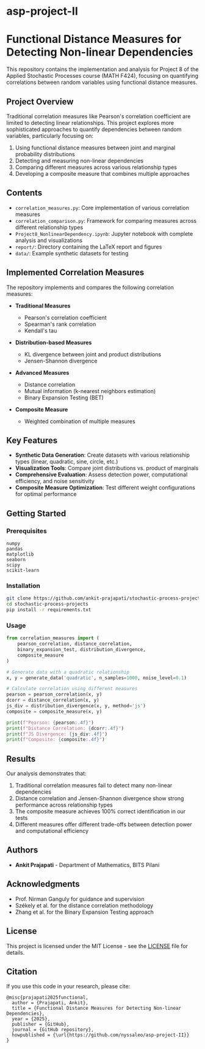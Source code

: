 # asp-project-II
# Functional Distance Measures for Detecting Non-linear Dependencies

This repository contains the implementation and analysis for Project 8 of the Applied Stochastic Processes course (MATH F424), focusing on quantifying correlations between random variables using functional distance measures.

## Project Overview

Traditional correlation measures like Pearson's correlation coefficient are limited to detecting linear relationships. This project explores more sophisticated approaches to quantify dependencies between random variables, particularly focusing on:

1. Using functional distance measures between joint and marginal probability distributions
2. Detecting and measuring non-linear dependencies
3. Comparing different measures across various relationship types
4. Developing a composite measure that combines multiple approaches

## Contents

- `correlation_measures.py`: Core implementation of various correlation measures
- `correlation_comparison.py`: Framework for comparing measures across different relationship types
- `Project8_NonlinearDependency.ipynb`: Jupyter notebook with complete analysis and visualizations
- `report/`: Directory containing the LaTeX report and figures
- `data/`: Example synthetic datasets for testing

## Implemented Correlation Measures

The repository implements and compares the following correlation measures:

- **Traditional Measures**
  - Pearson's correlation coefficient
  - Spearman's rank correlation
  - Kendall's tau

- **Distribution-based Measures**
  - KL divergence between joint and product distributions
  - Jensen-Shannon divergence

- **Advanced Measures**
  - Distance correlation
  - Mutual information (k-nearest neighbors estimation)
  - Binary Expansion Testing (BET)

- **Composite Measure**
  - Weighted combination of multiple measures

## Key Features

- **Synthetic Data Generation**: Create datasets with various relationship types (linear, quadratic, sine, circle, etc.)
- **Visualization Tools**: Compare joint distributions vs. product of marginals
- **Comprehensive Evaluation**: Assess detection power, computational efficiency, and noise sensitivity
- **Composite Measure Optimization**: Test different weight configurations for optimal performance

## Getting Started

### Prerequisites

```
numpy
pandas
matplotlib
seaborn
scipy
scikit-learn
```

### Installation

```bash
git clone https://github.com/ankit-prajapati/stochastic-process-projects.git
cd stochastic-process-projects
pip install -r requirements.txt
```

### Usage

```python
from correlation_measures import (
    pearson_correlation, distance_correlation, 
    binary_expansion_test, distribution_divergence,
    composite_measure
)

# Generate data with a quadratic relationship
x, y = generate_data('quadratic', n_samples=1000, noise_level=0.1)

# Calculate correlation using different measures
pearson = pearson_correlation(x, y)
dcorr = distance_correlation(x, y)
js_div = distribution_divergence(x, y, method='js')
composite = composite_measure(x, y)

print(f"Pearson: {pearson:.4f}")
print(f"Distance Correlation: {dcorr:.4f}")
print(f"JS Divergence: {js_div:.4f}")
print(f"Composite: {composite:.4f}")
```

## Results

Our analysis demonstrates that:

1. Traditional correlation measures fail to detect many non-linear dependencies
2. Distance correlation and Jensen-Shannon divergence show strong performance across relationship types
3. The composite measure achieves 100% correct identification in our tests
4. Different measures offer different trade-offs between detection power and computational efficiency


## Authors

- **Ankit Prajapati** - Department of Mathematics, BITS Pilani

## Acknowledgments

- Prof. Nirman Ganguly for guidance and supervision
- Székely et al. for the distance correlation methodology
- Zhang et al. for the Binary Expansion Testing approach

## License

This project is licensed under the MIT License - see the [LICENSE](LICENSE) file for details.

## Citation

If you use this code in your research, please cite:

```
@misc{prajapati2025functional,
  author = {Prajapati, Ankit},
  title = {Functional Distance Measures for Detecting Non-linear Dependencies},
  year = {2025},
  publisher = {GitHub},
  journal = {GitHub repository},
  howpublished = {\url{https://github.com/nyssaleo/asp-project-II}}
}
```

